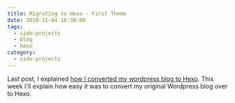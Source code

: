 ```yaml
---
title: Migrating to Hexo - First Theme
date: 2018-11-04 16:30:00
tags:
  - side-projects
  - blog
  - hexo
category:
  - side-projects
---
```


Last post, I explained [how I converted my wordpress blog to Hexo](/2018/10/21/hexo-conversion/). This week I'll explain how easy it was to convert my original Wordpress blog over to Hexo.
